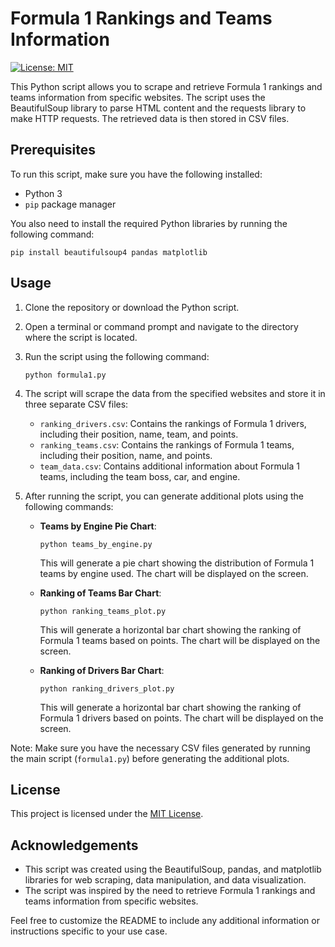 
# Formula 1 Rankings and Teams Information
[![License: MIT](https://img.shields.io/badge/License-MIT-yellow.svg)](https://opensource.org/licenses/MIT)

This Python script allows you to scrape and retrieve Formula 1 rankings and teams information from specific websites. The script uses the BeautifulSoup library to parse HTML content and the requests library to make HTTP requests. The retrieved data is then stored in CSV files.

## Prerequisites

To run this script, make sure you have the following installed:

- Python 3
- `pip` package manager

You also need to install the required Python libraries by running the following command:

```
pip install beautifulsoup4 pandas matplotlib
```

## Usage

1. Clone the repository or download the Python script.

2. Open a terminal or command prompt and navigate to the directory where the script is located.

3. Run the script using the following command:

   ```
   python formula1.py
   ```

4. The script will scrape the data from the specified websites and store it in three separate CSV files:

   - `ranking_drivers.csv`: Contains the rankings of Formula 1 drivers, including their position, name, team, and points.
   - `ranking_teams.csv`: Contains the rankings of Formula 1 teams, including their position, name, and points.
   - `team_data.csv`: Contains additional information about Formula 1 teams, including the team boss, car, and engine.

5. After running the script, you can generate additional plots using the following commands:

   - **Teams by Engine Pie Chart**:
     ```
     python teams_by_engine.py
     ```

     This will generate a pie chart showing the distribution of Formula 1 teams by engine used. The chart will be displayed on the screen.

   - **Ranking of Teams Bar Chart**:
     ```
     python ranking_teams_plot.py
     ```

     This will generate a horizontal bar chart showing the ranking of Formula 1 teams based on points. The chart will be displayed on the screen.

   - **Ranking of Drivers Bar Chart**:
     ```
     python ranking_drivers_plot.py
     ```

     This will generate a horizontal bar chart showing the ranking of Formula 1 drivers based on points. The chart will be displayed on the screen.

Note: Make sure you have the necessary CSV files generated by running the main script (`formula1.py`) before generating the additional plots.

## License

This project is licensed under the [MIT License](LICENSE).

## Acknowledgements

- This script was created using the BeautifulSoup, pandas, and matplotlib libraries for web scraping, data manipulation, and data visualization.
- The script was inspired by the need to retrieve Formula 1 rankings and teams information from specific websites.

Feel free to customize the README to include any additional information or instructions specific to your use case.

